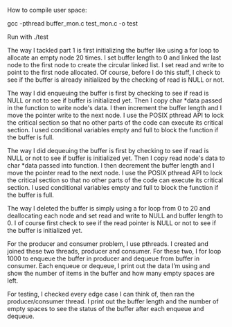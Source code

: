 How to compile user space:

gcc -pthread buffer_mon.c test_mon.c -o test

 Run with ./test



The way I tackled part 1 is first initializing the buffer like using a for loop to allocate an empty node 20 times. I set buffer length to 0 and linked the last node to the first node to create the circular linked list. I set read and write to point to the first node allocated. Of course, before I do this stuff, I check to see if the buffer is already initialized by the checking of read is NULL or not.

The way I did enqueuing the buffer is first by checking to see if read is NULL or not to see if buffer is initialized yet. Then I copy char  *data passed in the function to write node's data. I then increment the buffer length and I move the pointer write to the next node. I use the POSIX pthread API to lock the critical section so that no other parts of the code can execute its critical section. I used conditional variables empty and full to block the function if the buffer is full.

The way I did dequeuing the buffer is first by checking to see if read is NULL or not to see if buffer is initialized yet. Then I copy read node's data to char  *data passed into function. I then decrement the buffer length and I move the pointer read to the next node. I use the POSIX pthread API to lock the critical section so that no other parts of the code can execute its critical section. I used conditional variables empty and full to block the function if the buffer is full.

The way I deleted the buffer is simply using a for loop from 0 to 20 and deallocating each node and set read and write to NULL and buffer length to 0. I of course first check to see if the read pointer is NULL or not to see if the buffer is initialized yet.

For the producer and consumer problem, I use pthreads. I created and joined these two threads, producer and consumer. For these two, I for loop 1000 to enqueue the buffer in producer and dequeue from buffer in consumer. Each enqueue or dequeue, I print out the data I’m using and show the number of items in the buffer and how many empty spaces are left.

For testing, I checked every edge case I can think of, then ran the producer/consumer thread.
I print out the buffer length and the number of empty spaces to see the status of the buffer after each enqueue and dequeue.
